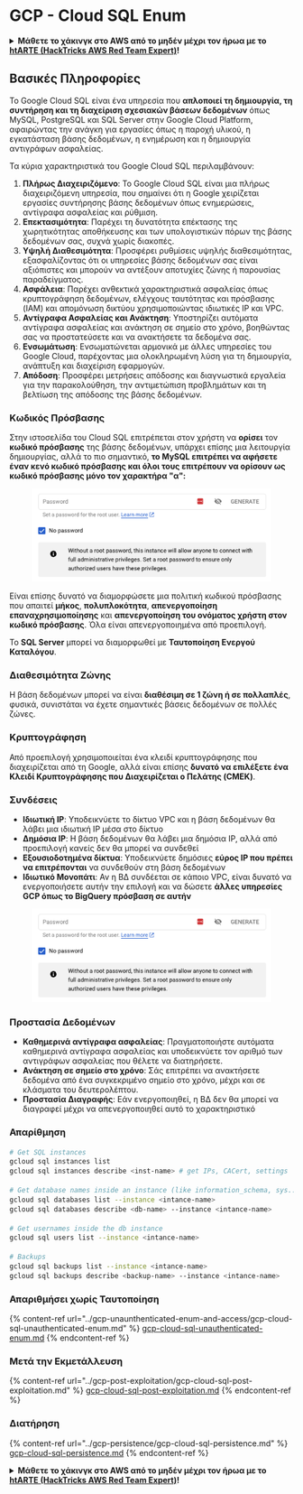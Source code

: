# GCP - Cloud SQL Enum

<details>

<summary><strong>Μάθετε το χάκινγκ στο AWS από το μηδέν μέχρι τον ήρωα με το</strong> <a href="https://training.hacktricks.xyz/courses/arte"><strong>htARTE (HackTricks AWS Red Team Expert)</strong></a><strong>!</strong></summary>

Άλλοι τρόποι υποστήριξης του HackTricks:

* Αν θέλετε να δείτε την **εταιρεία σας διαφημισμένη στο HackTricks** ή να **κατεβάσετε το HackTricks σε μορφή PDF** ελέγξτε τα [**ΣΧΕΔΙΑ ΣΥΝΔΡΟΜΗΣ**](https://github.com/sponsors/carlospolop)!
* Αποκτήστε το [**επίσημο PEASS & HackTricks swag**](https://peass.creator-spring.com)
* Ανακαλύψτε [**την Οικογένεια PEASS**](https://opensea.io/collection/the-peass-family), τη συλλογή μας από αποκλειστικά [**NFTs**](https://opensea.io/collection/the-peass-family)
* **Εγγραφείτε** στην 💬 [**ομάδα Discord**](https://discord.gg/hRep4RUj7f) ή στην [**ομάδα τηλεγραφήματος**](https://t.me/peass) ή **ακολουθήστε** με στο **Twitter** 🐦 [**@carlospolopm**](https://twitter.com/carlospolopm)**.**
* **Μοιραστείτε τα χάκινγκ κόλπα σας υποβάλλοντας PRs** στα [**HackTricks**](https://github.com/carlospolop/hacktricks) και [**HackTricks Cloud**](https://github.com/carlospolop/hacktricks-cloud)
*
*
* αποθετήρια στο github.

</details>

## Βασικές Πληροφορίες

Το Google Cloud SQL είναι ένα υπηρεσία που **απλοποιεί τη δημιουργία, τη συντήρηση και τη διαχείριση σχεσιακών βάσεων δεδομένων** όπως MySQL, PostgreSQL και SQL Server στην Google Cloud Platform, αφαιρώντας την ανάγκη για εργασίες όπως η παροχή υλικού, η εγκατάσταση βάσης δεδομένων, η ενημέρωση και η δημιουργία αντιγράφων ασφαλείας.

Τα κύρια χαρακτηριστικά του Google Cloud SQL περιλαμβάνουν:

1. **Πλήρως Διαχειριζόμενο**: Το Google Cloud SQL είναι μια πλήρως διαχειριζόμενη υπηρεσία, που σημαίνει ότι η Google χειρίζεται εργασίες συντήρησης βάσης δεδομένων όπως ενημερώσεις, αντίγραφα ασφαλείας και ρύθμιση.
2. **Επεκτασιμότητα**: Παρέχει τη δυνατότητα επέκτασης της χωρητικότητας αποθήκευσης και των υπολογιστικών πόρων της βάσης δεδομένων σας, συχνά χωρίς διακοπές.
3. **Υψηλή Διαθεσιμότητα**: Προσφέρει ρυθμίσεις υψηλής διαθεσιμότητας, εξασφαλίζοντας ότι οι υπηρεσίες βάσης δεδομένων σας είναι αξιόπιστες και μπορούν να αντέξουν αποτυχίες ζώνης ή παρουσίας παραδείγματος.
4. **Ασφάλεια**: Παρέχει ανθεκτικά χαρακτηριστικά ασφαλείας όπως κρυπτογράφηση δεδομένων, ελέγχους ταυτότητας και πρόσβασης (IAM) και απομόνωση δικτύου χρησιμοποιώντας ιδιωτικές IP και VPC.
5. **Αντίγραφα Ασφαλείας και Ανάκτηση**: Υποστηρίζει αυτόματα αντίγραφα ασφαλείας και ανάκτηση σε σημείο στο χρόνο, βοηθώντας σας να προστατεύσετε και να ανακτήσετε τα δεδομένα σας.
6. **Ενσωμάτωση**: Ενσωματώνεται αρμονικά με άλλες υπηρεσίες του Google Cloud, παρέχοντας μια ολοκληρωμένη λύση για τη δημιουργία, ανάπτυξη και διαχείριση εφαρμογών.
7. **Απόδοση**: Προσφέρει μετρήσεις απόδοσης και διαγνωστικά εργαλεία για την παρακολούθηση, την αντιμετώπιση προβλημάτων και τη βελτίωση της απόδοσης της βάσης δεδομένων.

### Κωδικός Πρόσβασης

Στην ιστοσελίδα του Cloud SQL επιτρέπεται στον χρήστη να **ορίσει** τον **κωδικό πρόσβασης** της βάσης δεδομένων, υπάρχει επίσης μια λειτουργία δημιουργίας, αλλά το πιο σημαντικό, **το MySQL επιτρέπει να αφήσετε έναν κενό κωδικό πρόσβασης και όλοι τους επιτρέπουν να ορίσουν ως κωδικό πρόσβασης μόνο τον χαρακτήρα "α":**

<figure><img src="../../../.gitbook/assets/image (1) (1) (1) (1) (1) (1) (1) (1) (1).png" alt=""><figcaption></figcaption></figure>

Είναι επίσης δυνατό να διαμορφώσετε μια πολιτική κωδικού πρόσβασης που απαιτεί **μήκος**, **πολυπλοκότητα**, **απενεργοποίηση επαναχρησιμοποίησης** και **απενεργοποίηση του ονόματος χρήστη στον κωδικό πρόσβασης**. Όλα είναι απενεργοποιημένα από προεπιλογή.

Το **SQL Server** μπορεί να διαμορφωθεί με **Ταυτοποίηση Ενεργού Καταλόγου**.

### Διαθεσιμότητα Ζώνης

Η βάση δεδομένων μπορεί να είναι **διαθέσιμη σε 1 ζώνη ή σε πολλαπλές**, φυσικά, συνιστάται να έχετε σημαντικές βάσεις δεδομένων σε πολλές ζώνες.

### Κρυπτογράφηση

Από προεπιλογή χρησιμοποιείται ένα κλειδί κρυπτογράφησης που διαχειρίζεται από τη Google, αλλά είναι επίσης **δυνατό να επιλέξετε ένα Κλειδί Κρυπτογράφησης που Διαχειρίζεται ο Πελάτης (CMEK)**.

### Συνδέσεις

* **Ιδιωτική IP**: Υποδεικνύετε το δίκτυο VPC και η βάση δεδομένων θα λάβει μια ιδιωτική IP μέσα στο δίκτυο
* **Δημόσια IP**: Η βάση δεδομένων θα λάβει μια δημόσια IP, αλλά από προεπιλογή κανείς δεν θα μπορεί να συνδεθεί
* **Εξουσιοδοτημένα δίκτυα**: Υποδεικνύετε δημόσιες **εύρος IP που πρέπει να επιτρέπονται** να συνδεθούν στη βάση δεδομένων
* **Ιδιωτικό Μονοπάτι**: Αν η ΒΔ συνδέεται σε κάποιο VPC, είναι δυνατό να ενεργοποιήσετε αυτήν την επιλογή και να δώσετε **άλλες υπηρεσίες GCP όπως το BigQuery πρόσβαση σε αυτήν**

<figure><img src="../../../.gitbook/assets/image (1) (1) (1) (1) (1) (1) (1) (1) (1).png" alt=""><figcaption></figcaption></figure>

### Προστασία Δεδομένων

* **Καθημερινά αντίγραφα ασφαλείας**: Πραγματοποιήστε αυτόματα καθημερινά αντίγραφα ασφαλείας και υποδεικνύετε τον αριθμό των αντιγράφων ασφαλείας που θέλετε να διατηρήσετε.
* **Ανάκτηση σε σημείο στο χρόνο**: Σάς επιτρέπει να ανακτήσετε δεδομένα από ένα συγκεκριμένο σημείο στο χρόνο, μέχρι και σε κλάσματα του δευτερολέπτου.
* **Προστασία Διαγραφής**: Εάν ενεργοποιηθεί, η ΒΔ δεν θα μπορεί να διαγραφεί μέχρι να απενεργοποιηθεί αυτό το χαρακτηριστικό

### Απαρίθμηση
```bash
# Get SQL instances
gcloud sql instances list
gcloud sql instances describe <inst-name> # get IPs, CACert, settings

# Get database names inside an instance (like information_schema, sys...)
gcloud sql databases list --instance <intance-name>
gcloud sql databases describe <db-name> --instance <intance-name>

# Get usernames inside the db instance
gcloud sql users list --instance <intance-name>

# Backups
gcloud sql backups list --instance <intance-name>
gcloud sql backups describe <backup-name> --instance <intance-name>
```
### Απαριθμήσει χωρίς Ταυτοποίηση

{% content-ref url="../gcp-unaunthenticated-enum-and-access/gcp-cloud-sql-unauthenticated-enum.md" %}
[gcp-cloud-sql-unauthenticated-enum.md](../gcp-unaunthenticated-enum-and-access/gcp-cloud-sql-unauthenticated-enum.md)
{% endcontent-ref %}

### Μετά την Εκμετάλλευση

{% content-ref url="../gcp-post-exploitation/gcp-cloud-sql-post-exploitation.md" %}
[gcp-cloud-sql-post-exploitation.md](../gcp-post-exploitation/gcp-cloud-sql-post-exploitation.md)
{% endcontent-ref %}

### Διατήρηση

{% content-ref url="../gcp-persistence/gcp-cloud-sql-persistence.md" %}
[gcp-cloud-sql-persistence.md](../gcp-persistence/gcp-cloud-sql-persistence.md)
{% endcontent-ref %}

<details>

<summary><strong>Μάθετε το χάκινγκ στο AWS από το μηδέν μέχρι τον ήρωα με το</strong> <a href="https://training.hacktricks.xyz/courses/arte"><strong>htARTE (HackTricks AWS Red Team Expert)</strong></a><strong>!</strong></summary>

Άλλοι τρόποι υποστήριξης του HackTricks:

* Αν θέλετε να δείτε την **εταιρεία σας διαφημισμένη στο HackTricks** ή να **κατεβάσετε το HackTricks σε μορφή PDF** ελέγξτε τα [**ΣΧΕΔΙΑ ΣΥΝΔΡΟΜΗΣ**](https://github.com/sponsors/carlospolop)!
* Αποκτήστε το [**επίσημο PEASS & HackTricks swag**](https://peass.creator-spring.com)
* Ανακαλύψτε [**την Οικογένεια PEASS**](https://opensea.io/collection/the-peass-family), τη συλλογή μας από αποκλειστικά [**NFTs**](https://opensea.io/collection/the-peass-family)
* **Εγγραφείτε στη** 💬 [**ομάδα Discord**](https://discord.gg/hRep4RUj7f) ή στη [**ομάδα telegram**](https://t.me/peass) ή **ακολουθήστε** με στο **Twitter** 🐦 [**@carlospolopm**](https://twitter.com/carlospolopm)**.**
* **Μοιραστείτε τα χάκινγκ κόλπα σας υποβάλλοντας PRs στα** [**HackTricks**](https://github.com/carlospolop/hacktricks) και [**HackTricks Cloud**](https://github.com/carlospolop/hacktricks-cloud) αποθετήρια στο GitHub.

</details>
